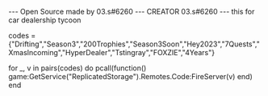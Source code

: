 --- Open Source made by 03.s#6260
--- CREATOR 03.s#6260
--- this for car dealership tycoon


codes = {"Drifting","Season3","200Trophies","Season3Soon","Hey2023","7Quests","XmasIncoming","HyperDealer","Tstingray","FOXZIE","4Years"}


for _, v in pairs(codes) do
pcall(function() game:GetService("ReplicatedStorage").Remotes.Code:FireServer(v)    end)
end
